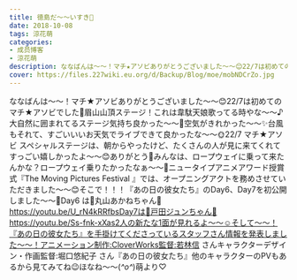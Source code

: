 ```yaml
---
title: 徳島だ〜〜いすき💓
date: 2018-10-08
tags: 涼花萌
categories: 
- 成员博客
- 涼花萌
description: ななばんは〜〜！マチ★アソビありがとうございました〜〜😊22/7は初めてのマチ★アソビでした💓眉山山頂ステージ！これは韋駄天娘歌ってる時やな〜〜♪大自然に囲まれてるステージ気持ち良かった〜〜🗻空気がきれか...
cover: https://files.227wiki.eu.org/d/Backup/Blog/moe/mobNDCrZo.jpg 
---
```


ななばんは〜〜！マチ★アソビありがとうございました〜〜😊22/7は初めてのマチ★アソビでした💓眉山山頂ステージ！これは韋駄天娘歌ってる時やな〜〜♪大自然に囲まれてるステージ気持ち良かった〜〜🗻空気がきれかった〜〜✨台風もそれて、すごいいいお天気でライブできて良かったな〜〜🌞22/7 マチ★アソビ スペシャルステージは、朝からやったけど、たくさんの人が見に来てくれてすっごい嬉しかったよ〜〜😊ありがとう💓みんなは、ロープウェイに乗って来たんかな？ロープウェイ乗りたかったなぁ〜〜🙈ニュータイプアニメアワード授賞式『The Moving Pictures Festival 』では、オープニングアクトを務めさせていただきました〜〜😊そこで！！！『あの日の彼女たち』のDay6、Day7を初公開しました〜〜🎉Day6 は💜丸山あかねちゃん💜https://youtu.be/U_rN4kRRfbsDay7は💛戸田ジュンちゃん💛https://youtu.be/Ss-fnk-xXas2人の新たな1面が見れるよ〜〜☺️そして〜〜！『あの日の彼女たち』を手掛けてくださっているスタッフさん情報を発表しました〜〜！アニメーション制作:CloverWorks監督:若林信 さんキャラクターデザイン・作画監督:堀口悠紀子 さん『あの日の彼女たち』他のキャラクターのPVもあるから見てみてね😉ほなね〜〜(*^o^*)萌より♡


